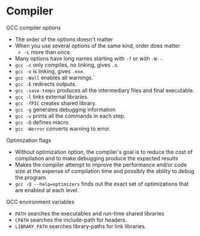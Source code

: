 # Compiler

GCC compiler options
- The order of the options doesn't matter
- When you use several options of the same kind, order does matter
  - `-L` more than once
- Many options have long names starting with `-f` or with `-W--`.
- `gcc -c` only compiles, no linking, gives `.o`.
- `gcc -o` is linking, gives `.exe`.
- `gcc -Wall` enables all warnings.`
- `gcc -E` redirects outputs.
- `gcc -save-temps` produces all the intermediary files and final executable.
- `gcc -l` links external libraries.
- `gcc -fPIC` creates shared library.
- `gcc -g` generates debugging information
- `gcc -v` prints all the commands in each step.
- `gcc -D` defines macro
- `gcc -Werror` converts warning to error.

Optimization flags
- Without optimization option, the compiler's goal is to reduce the cost of compilation and to make debugging produce the expected results
- Makes the compiler attempt to improve the performance and/or code size at the expense of compilation time and possibly the ability to debug the program.
- `gcc -Q --help=optimizers` finds out the exact set of optimizations that are enabled at each level.

GCC environment variables
- `PATH` searches the executables and run-time shared libraries
- `CPATH` searches the include-path for headers.
- `LIBRARY_PATH` searches library-paths for link libraries.
